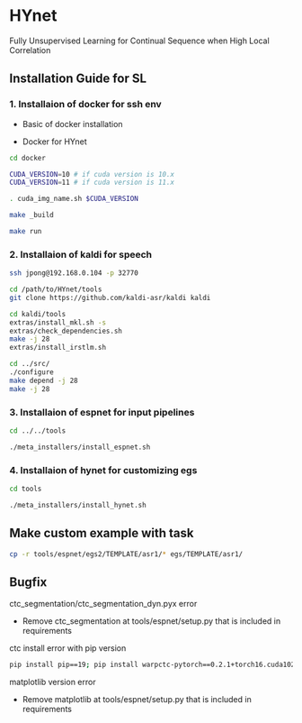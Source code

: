 # HYnet
Fully Unsupervised Learning for Continual Sequence when High Local Correlation

## Installation Guide for SL

### 1. Installaion of docker for ssh env
- Basic of docker installation

- Docker for HYnet
```bash
cd docker

CUDA_VERSION=10 # if cuda version is 10.x
CUDA_VERSION=11 # if cuda version is 11.x

. cuda_img_name.sh $CUDA_VERSION

make _build

make run
```

### 2. Installaion of kaldi for speech
```bash
ssh jpong@192.168.0.104 -p 32770

cd /path/to/HYnet/tools
git clone https://github.com/kaldi-asr/kaldi kaldi

cd kaldi/tools
extras/install_mkl.sh -s
extras/check_dependencies.sh
make -j 28
extras/install_irstlm.sh

cd ../src/
./configure
make depend -j 28
make -j 28
```

### 3. Installaion of espnet for input pipelines
```bash
cd ../../tools

./meta_installers/install_espnet.sh
```

### 4. Installaion of hynet for customizing egs
```bash
cd tools

./meta_installers/install_hynet.sh
```

## Make custom example with task
```bash
cp -r tools/espnet/egs2/TEMPLATE/asr1/* egs/TEMPLATE/asr1/
```

## Bugfix

ctc_segmentation/ctc_segmentation_dyn.pyx error
- Remove ctc_segmentation at tools/espnet/setup.py that is included in requirements

ctc install error with pip version
```bash
pip install pip==19; pip install warpctc-pytorch==0.2.1+torch16.cuda102
```

matplotlib version error
- Remove matplotlib at tools/espnet/setup.py that is included in requirements
